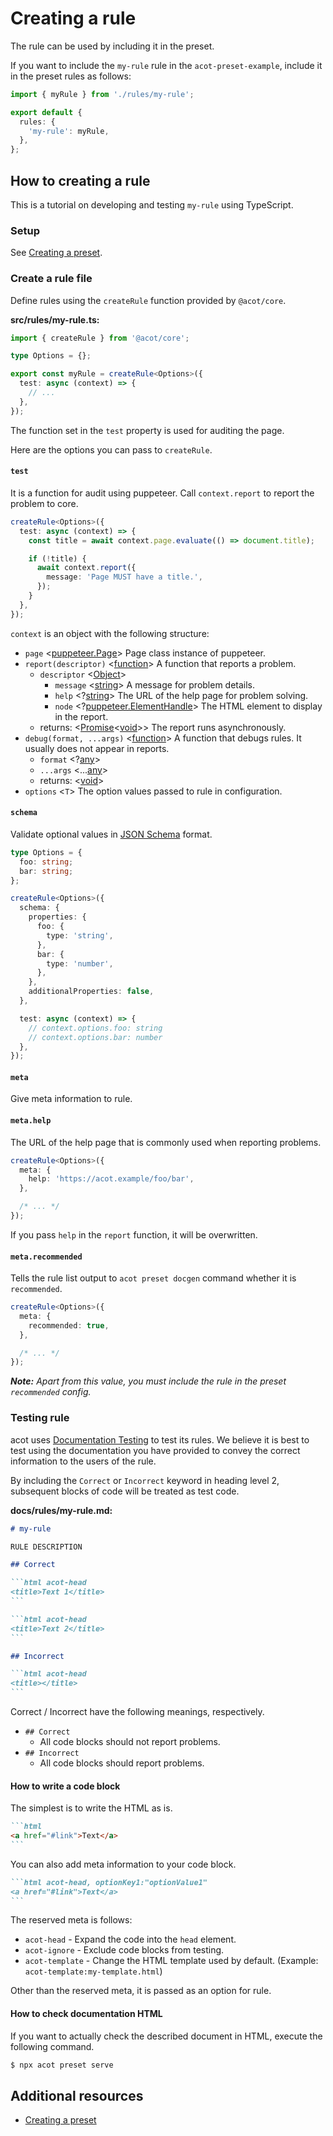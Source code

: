 # Creating a rule

The rule can be used by including it in the preset.

If you want to include the `my-rule` rule in the `acot-preset-example`, include it in the preset rules as follows:

```typescript
import { myRule } from './rules/my-rule';

export default {
  rules: {
    'my-rule': myRule,
  },
};
```

## How to creating a rule

This is a tutorial on developing and testing `my-rule` using TypeScript.

### Setup

See [Creating a preset](./preset.md).

### Create a rule file

Define rules using the `createRule` function provided by `@acot/core`.

**src/rules/my-rule.ts:**

```typescript
import { createRule } from '@acot/core';

type Options = {};

export const myRule = createRule<Options>({
  test: async (context) => {
    // ...
  },
});
```

The function set in the `test` property is used for auditing the page.

Here are the options you can pass to `createRule`.

#### `test`

It is a function for audit using puppeteer. Call `context.report` to report the problem to core.

```typescript
createRule<Options>({
  test: async (context) => {
    const title = await context.page.evaluate(() => document.title);

    if (!title) {
      await context.report({
        message: 'Page MUST have a title.',
      });
    }
  },
});
```

`context` is an object with the following structure:

- `page` <[puppeteer.Page]> Page class instance of puppeteer.
- `report(descriptor)` <[function]> A function that reports a problem.
  - `descriptor` <[Object]>
    - `message` <[string]> A message for problem details.
    - `help` <?[string]> The URL of the help page for problem solving.
    - `node` <?[puppeteer.ElementHandle]> The HTML element to display in the report.
  - returns: <[Promise]<[void]>> The report runs asynchronously.
- `debug(format, ...args)` <[function]> A function that debugs rules. It usually does not appear in reports.
  - `format` <?[any]>
  - `...args` <...[any]>
  - returns: <[void]>
- `options` <`T`> The option values passed to rule in configuration.

#### `schema`

Validate optional values in [JSON Schema](https://json-schema.org/) format.

```typescript
type Options = {
  foo: string;
  bar: string;
};

createRule<Options>({
  schema: {
    properties: {
      foo: {
        type: 'string',
      },
      bar: {
        type: 'number',
      },
    },
    additionalProperties: false,
  },

  test: async (context) => {
    // context.options.foo: string
    // context.options.bar: number
  },
});
```

#### `meta`

Give meta information to rule.

#### `meta.help`

The URL of the help page that is commonly used when reporting problems.

```typescript
createRule<Options>({
  meta: {
    help: 'https://acot.example/foo/bar',
  },

  /* ... */
});
```

If you pass `help` in the `report` function, it will be overwritten.

#### `meta.recommended`

Tells the rule list output to `acot preset docgen` command whether it is` recommended`.

```typescript
createRule<Options>({
  meta: {
    recommended: true,
  },

  /* ... */
});
```

_**Note:** Apart from this value, you must include the rule in the preset `recommended` config._

### Testing rule

acot uses [Documentation Testing](https://en.wikipedia.org/wiki/Documentation_testing) to test its rules. We believe it is best to test using the documentation you have provided to convey the correct information to the users of the rule.

By including the `Correct` or `Incorrect` keyword in heading level 2, subsequent blocks of code will be treated as test code.

**docs/rules/my-rule.md:**

````markdown
# my-rule

RULE DESCRIPTION

## Correct

```html acot-head
<title>Text 1</title>
```

```html acot-head
<title>Text 2</title>
```

## Incorrect

```html acot-head
<title></title>
```
````

Correct / Incorrect have the following meanings, respectively.

- `## Correct`
  - All code blocks should not report problems.
- `## Incorrect`
  - All code blocks should report problems.

#### How to write a code block

The simplest is to write the HTML as is.

````markdown
```html
<a href="#link">Text</a>
```
````

You can also add meta information to your code block.

````markdown
```html acot-head, optionKey1:"optionValue1"
<a href="#link">Text</a>
```
````

The reserved meta is follows:

- `acot-head` - Expand the code into the `head` element.
- `acot-ignore` - Exclude code blocks from testing.
- `acot-template` - Change the HTML template used by default. (Example: `acot-template:my-template.html`)

Other than the reserved meta, it is passed as an option for rule.

#### How to check documentation HTML

If you want to actually check the described document in HTML, execute the following command.

```bash
$ npx acot preset serve
```

## Additional resources

- [Creating a preset](./preset.md)

<!-- prettier-ignore-start -->
[Array]: https://developer.mozilla.org/en-US/docs/Web/JavaScript/Reference/Global_Objects/Array "Array"
[Object]: https://developer.mozilla.org/en-US/docs/Web/JavaScript/Reference/Global_Objects/Object "Object"
[Promise]: https://developer.mozilla.org/en-US/docs/Web/JavaScript/Reference/Global_Objects/Promise "Promise"
[boolean]: https://developer.mozilla.org/en-US/docs/Web/JavaScript/Data_structures#Boolean_type "Boolean"
[function]: https://developer.mozilla.org/en-US/docs/Web/JavaScript/Reference/Global_Objects/Function "Function"
[number]: https://developer.mozilla.org/en-US/docs/Web/JavaScript/Data_structures#Number_type "Number"
[string]: https://developer.mozilla.org/en-US/docs/Web/JavaScript/Data_structures#String_type "String"
[any]: https://www.typescriptlang.org/docs/handbook/2/everyday-types.html#any
[void]: https://www.typescriptlang.org/docs/handbook/2/functions.html#void
[puppeteer.Page]: https://github.com/puppeteer/puppeteer/blob/v8.0.0/docs/api.md#class-page
[puppeteer.ElementHandle]: https://github.com/puppeteer/puppeteer/blob/v8.0.0/docs/api.md#class-elementhandle
<!-- prettier-ignore-end -->
